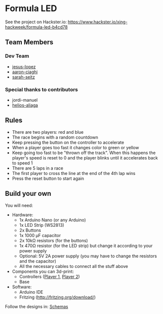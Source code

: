 # Formula LED

See the project on Hackster.io: https://www.hackster.io/xing-hackweek/formula-led-b4cd78

## Team Members

### Dev Team

* [jesus-lopez](https://github.com/jesuslg123)
* [aaron-ciaghi](https://github.com/aaronsama)
* [sarah-seitz](https://github.com/SarahNox)

### Special thanks to contributors

* jordi-manuel
* [helios-aliaga](https://github.com/heliosam)

## Rules

* There are two players: red and blue
* The race begins with a random countdown
* Keep pressing the button on the controller to accelerate
* When a player goes too fast it changes color to green or yellow
* Keep going too fast to be "thrown off the track". When this happens the player's speed is reset to 0 and the player blinks until it accelerates back to speed 1
* There are 5 laps in a race
* The first player to cross the line at the end of the 4th lap wins
* Press the reset button to start again

## Build your own

You will need:

* Hardware:
  * 1x Arduino Nano (or any Arduino)
  * 1x LED Strip (WS2813)
  * 2x Buttons
  * 1x 1000 µF capacitor
  * 2x 10kΩ resistors (for the buttons)
  * 1x 470Ω resistor (for the LED strip) but change it according to your power supply
  * Optional: 5V 2A power supply (you may have to change the resistors and the capacitor)
  * All the necessary cables to connect all the stuff above
* Components you can 3d-print:
  * Controllers ([Player 1](https://source.xing.com/hackweek/arduino-led-racing/blob/master/3D/Player%201.stl), [Player 2](https://source.xing.com/hackweek/arduino-led-racing/blob/master/3D/Player%202.stl))
  * Base
* Software:
  * Arduino IDE
  * Fritzing (http://fritzing.org/download/)

Follow the designs in: [Schemas](./Schemas)
